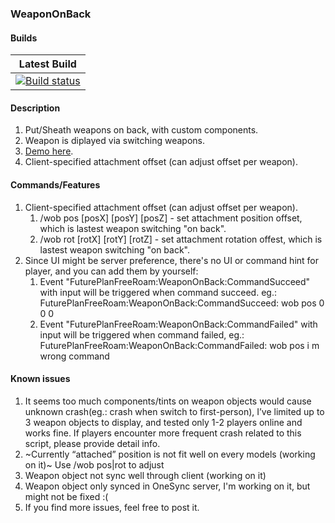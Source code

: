 ### WeaponOnBack
#### Builds
|Latest Build|
|:-:|
|[![Build status](https://ci.appveyor.com/api/projects/status/iafga7jyodadnmcg?svg=true)](https://ci.appveyor.com/project/imckl/weapononback)|
#### Description
1. Put/Sheath weapons on back, with custom components.
2. Weapon is diplayed via switching weapons.
3. [Demo here](https://youtu.be/ArKqJMv8ZIE).
4. Client-specified attachment offset (can adjust offset per weapon).
#### Commands/Features
1. Client-specified attachment offset (can adjust offset per weapon).
    1. /wob pos [posX] [posY] [posZ] - set attachment position offset, which is lastest weapon switching "on back".
    2. /wob rot [rotX] [rotY] [rotZ] - set attachment rotation offest, which is lastest weapon switching "on back".
2. Since UI might be server preference, there's no UI or command hint for player, and you can add them by yourself:
    1. Event "FuturePlanFreeRoam:WeaponOnBack:CommandSucceed" with input will be triggered when command succeed. eg.: FuturePlanFreeRoam:WeaponOnBack:CommandSucceed: wob pos 0 0 0
    2. Event "FuturePlanFreeRoam:WeaponOnBack:CommandFailed" with input will be triggered when command failed, eg.: FuturePlanFreeRoam:WeaponOnBack:CommandFailed: wob pos i m wrong command
#### Known issues
1. It seems too much components/tints on weapon objects would cause unknown crash(eg.: crash when switch to first-person), I’ve limited up to 3 weapon objects to display, and tested only 1-2 players online and works fine. If players encounter more frequent crash related to this script, please provide detail info.
2. ~Currently “attached” position is not fit well on every models (working on it)~ Use /wob pos|rot to adjust
3. Weapon object not sync well through client (working on it)
4. Weapon object only synced in OneSync server, I'm working on it, but might not be fixed :(
5. If you find more issues, feel free to post it.
